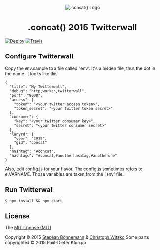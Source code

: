 <p align="center">
  <img src="https://rawgit.com/conc-at/twitterwall/master/app/images/concat.svg" alt=".concat() Logo">
</p>
<h1 align="center">.concat() 2015 Twitterwall</h1>

[![Deploy](https://www.herokucdn.com/deploy/button.svg)](https://heroku.com/deploy)
[![Travis](https://img.shields.io/travis/conc-at/twitterwall.svg?style=flat)](https://travis-ci.org/conc-at/twitterwall)

## Configure Twitterwall

Copy the env.sample to a file called '.env'. It's a hidden file, thus the dot in the name.
It looks like this:

```
{
  "title": "My Twitterwall",
  "debug": "http,worker,twitterwall",
  "port": "8000",
  "access": {
    "token": "<your twitter access token>",
    "token_secret": "<your twitter token secret>"
  },
  "consumer": {
    "key": "<your twitter consumer key>",
    "secret": "<your twitter consumer secret>"
  },
  "lanyrd": {
    "year": "2015",
    "gid": "concat"
  },
  "hashtag": "#concat",
  "hashtags": "#concat,#anotherhashtag,#anotherone"
}

```

Also, edit config.js for your flavor. The config.js sometimes refers to e.VARNAME. Those variables are taken from the
'.env' file.


## Run Twitterwall

    $ npm install && npm start


## License

The [MIT License (MIT)](http://opensource.org/licenses/MIT)

Copyright © 2015 [Stephan Bönnemann](https://twitter.com/boennemann) & [Christoph Witzko](https://twitter.com/christophwitzko)
Some parts copyrighted © 2015 Paul-Dieter Klumpp
